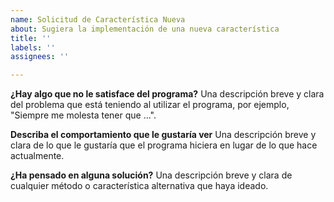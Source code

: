 ```yaml
---
name: Solicitud de Característica Nueva
about: Sugiera la implementación de una nueva característica
title: ''
labels: ''
assignees: ''

---
```


**¿Hay algo que no le satisface del programa?**
Una descripción breve y clara del problema que está teniendo al utilizar el programa, por ejemplo, "Siempre me molesta tener que ...".

**Describa el comportamiento que le gustaría ver**
Una descripción breve y clara de lo que le gustaría que el programa hiciera en lugar de lo que hace actualmente. 

**¿Ha pensado en alguna solución?**
Una descripción breve y clara de cualquier método o característica alternativa que haya ideado.
